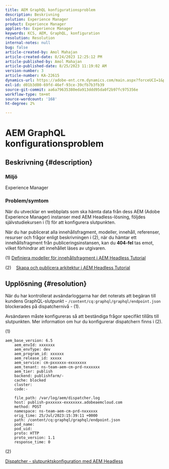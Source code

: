 ```yaml
---
title: AEM GraphQL konfigurationsproblem
description: Beskrivning
solution: Experience Manager
product: Experience Manager
applies-to: Experience Manager
keywords: KCS, AEM, GraphQL, konfiguration
resolution: Resolution
internal-notes: null
bug: false
article-created-by: Amol Mahajan
article-created-date: 8/24/2023 12:25:12 PM
article-published-by: Amol Mahajan
article-published-date: 8/25/2023 11:19:02 AM
version-number: 3
article-number: KA-22615
dynamics-url: https://adobe-ent.crm.dynamics.com/main.aspx?forceUCI=1&pagetype=entityrecord&etn=knowledgearticle&id=e81bc644-7942-ee11-bdf4-6045bd006ce9
exl-id: d01b3d00-69fd-46ef-93ce-39cfb7b3fb39
source-git-commit: aa6a79635380eda913ddd95da0f2b97fc975356e
workflow-type: tm+mt
source-wordcount: '168'
ht-degree: 2%

---
```


# AEM GraphQL konfigurationsproblem

## Beskrivning {#description}


### <b>Miljö</b>

Experience Manager

### <b>Problem/symtom</b>

När du utvecklar en webbplats som ska hämta data från dess AEM (Adobe Experience Manager) instanser med AEM Headless-lösning, följdes självstudiekursen i (1) för att konfigurera slutpunkten.

När du har publicerat alla innehållsfragment, modeller, innehåll, referenser, resurser och frågor enligt beskrivningen i (2), när du hämtar ett innehållsfragment från publiceringsinstansen, kan du <b>404-fel</b> tas emot, vilket förhindrar att innehållet läses av utgivaren.



(1) [Definiera modeller för innehållsfragment i AEM Headless Tutorial](https://experienceleague.adobe.com/docs/experience-manager-learn/getting-started-with-aem-headless/graphql/multi-step/content-fragment-models.html)

(2) &#x200B; &#x200B; &#x200B; &#x200B;[Skapa och publicera arkitektur i AEM Headless Tutorial](https://experienceleague.adobe.com/docs/experience-manager-learn/getting-started-with-aem-headless/graphql/video-series/author-publish-architecture.html)


## Upplösning {#resolution}


När du har kontrollerat avsändarloggarna har det noterats att begäran till kundens GraphQL-slutpunkt - `/content/cq:graphql/graphql/endpoint.json` blockerades på dispatchernivå - (1).

Avsändaren måste konfigureras så att beständiga frågor specifikt tillåts till slutpunkten.
Mer information om hur du konfigurerar dispatchern finns i (2).

(1)


```
aem_base_version: 6.5
    aem_envId: xxxxxxx
    aem_envType: dev
    aem_program_id: xxxxxx
    aem_release_id: xxxxx
    aem_service: cm-pxxxxxx-exxxxxxx
    aem_tenant: ns-team-aem-cm-prd-nxxxxxx
    aem_tier: publish
    backend: publishfarm/-
    cache: blocked
    cluster: 
    code:-

    file_path: /var/log/aem/dispatcher.log
    host: publish-pxxxxxx-exxxxxxx.adobeaemcloud.com
    method: POST
    namespace: ns-team-aem-cm-prd-nxxxxxx
    orig_time: 25/Jul/2023:15:39:11 +0000
    path: /content/cq:graphql/graphql/endpoint.json
    pod_name: 
    pod_uid: 
    proto: HTTP
    proto_version: 1.1
    response_time: 0
```


(2)

[Dispatcher - slutpunktskonfiguration med AEM Headless](https://experienceleague.adobe.com/docs/experience-manager-cloud-service/content/headless/deployment/dispatcher.html?lang=en)
